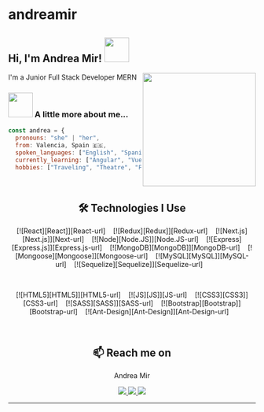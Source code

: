 # andreamir

<h2> Hi, I'm Andrea Mir! <img src="https://media.giphy.com/media/mGcNjsfWAjY5AEZNw6/giphy.gif" width="50"></h2>
<img align='right' src="https://static-01.cinema8.com/gallery/50/81871b09-6568-4b6e-8fe9-991aaee55abe/woman_working.gif?1626020200352" width="230">
<p> I'm a Junior Full Stack Developer MERN
</em></p>

### <img src="https://media.giphy.com/media/VgCDAzcKvsR6OM0uWg/giphy.gif" width="50"> A little more about me...  

```javascript
const andrea = {
  pronouns: "she" | "her",
  from: Valencia, Spain 🇪🇸,
  spoken_languages: ["English", "Spanish"],
  currently_learning: ["Angular", "Vue"],
  hobbies: ["Traveling", "Theatre", "Food", "Movies/Series"]}
```

<br>

<h2 align="center"> 🛠 Technologies I Use</h2>

<div align="center">

[![React][React]][React-url]&nbsp;&nbsp;&nbsp;
[![Redux][Redux]][Redux-url]&nbsp;&nbsp;&nbsp;
[![Next.js][Next.js]][Next-url]&nbsp;&nbsp;&nbsp;
[![Node][Node.JS]][Node.JS-url]&nbsp;&nbsp;&nbsp;
[![Express][Express.js]][Express.js-url]&nbsp;&nbsp;&nbsp;
[![MongoDB][MongoDB]][MongoDB-url]&nbsp;&nbsp;&nbsp;
[![Mongoose][Mongoose]][Mongoose-url]&nbsp;&nbsp;&nbsp;
[![MySQL][MySQL]][MySQL-url]&nbsp;&nbsp;&nbsp;
[![Sequelize][Sequelize]][Sequelize-url]&nbsp;&nbsp;&nbsp;

<br>

[![HTML5][HTML5]][HTML5-url]&nbsp;&nbsp;&nbsp;
[![JS][JS]][JS-url]&nbsp;&nbsp;&nbsp;
[![CSS3][CSS3]][CSS3-url]&nbsp;&nbsp;&nbsp;
[![SASS][SASS]][SASS-url]&nbsp;&nbsp;&nbsp;
[![Bootstrap][Bootstrap]][Bootstrap-url]&nbsp;&nbsp;&nbsp;
[![Ant-Design][Ant-Design]][Ant-Design-url]&nbsp;&nbsp;&nbsp;

</div>

<br>

<h2  align="center">📫 Reach me on</h2>
<div>
        <p align="center">Andrea Mir</p>
        <p align="center">
        <a href="mailto:amirolba@gmail.com">
            <img src="https://img.shields.io/badge/Gmail-D14836?style=for-the-badge&logo=gmail&logoColor=white"  target="_blank">
        </a>
        <a href="https://www.linkedin.com/in/andreamirolba"  target="_blank">
            <img src="https://img.shields.io/badge/-LinkedIn-%230077B5?style=for-the-badge&logo=linkedin&logoColor=white"  target="_blank">
        </a>
        <a href="https://github.com/andreamir/">
            <img src="https://img.shields.io/badge/GitHub-100000?style=for-the-badge&logo=github&logoColor=white">
        </a>
    </div>

---
